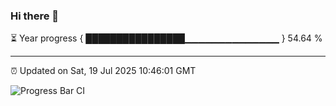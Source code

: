 ### Hi there 👋

⏳ Year progress { ████████████████▁▁▁▁▁▁▁▁▁▁▁▁▁▁ } 54.64 %

---

⏰ Updated on Sat, 19 Jul 2025 10:46:01 GMT

![Progress Bar CI](https://github.com/IshwaranRudhara/GIT-ACTION/workflows/Progress%20Bar%20CI/badge.svg)
